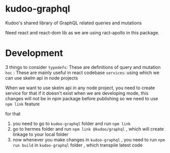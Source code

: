 # kudoo-graphql
Kudoo's shared library of GraphQL related queries and mutations

Need react and react-dom lib as we are using ract-apollo in this package.

# Development

3 things to consider
`typedefs`: These are definitions of query and mutation
`hoc` : These are mainly useful in react codebase
`services`: using which we can use skelm api in node projects

When we want to use skelm api in any node project, you need to create service for that if it doesn't exist
when we are developing mode, this changes will not be in npm package before publishing so we need to use `npm link` feature

for that
1. you need to go to `kudoo-graphql` folder and run `npm link`
2. go to hermes folder and run `npm link @kudoo/graphql` , which will create linkage to your local folder
3. now whenever you make changes in `kudoo-graphql` , you need to run `npm run build` in `kudoo-graphql` folder , which transpile latest code
